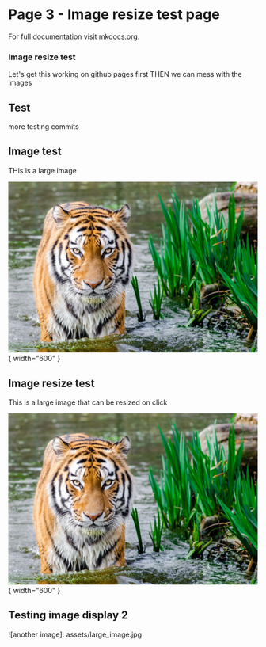 # Page 3 - Image resize test page

For full documentation visit [mkdocs.org](https://www.mkdocs.org).

### Image resize test

Let's get this working on github pages first THEN we can mess with the images

## Test

more testing commits

## Image test

THis is a large image

![large image]{ width="600" }

## Image resize test

This is a large image that can be resized on click

![large image]{ width="600" }

## Testing image display 2

![another image]: assets/large_image.jpg


[large image]: assets/large_image.jpg
